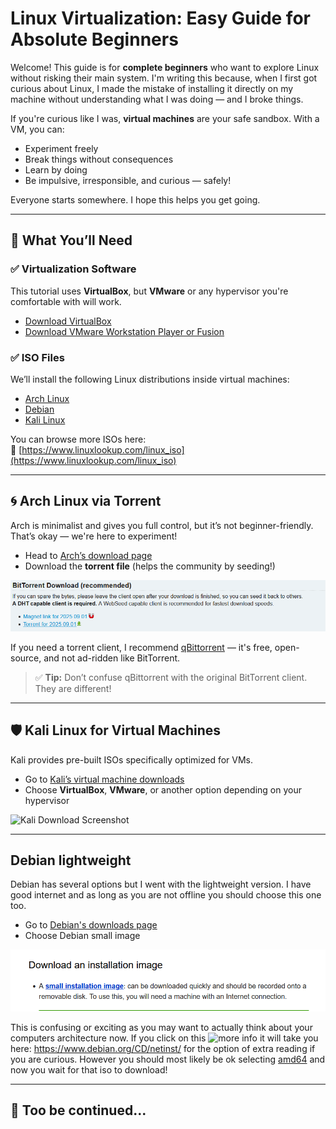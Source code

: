 # Linux Virtualization: Easy Guide for Absolute Beginners

Welcome! This guide is for **complete beginners** who want to explore Linux without risking their main system. I'm writing this because, when I first got curious about Linux, I made the mistake of installing it directly on my machine without understanding what I was doing — and I broke things.

If you're curious like I was, **virtual machines** are your safe sandbox. With a VM, you can:
- Experiment freely
- Break things without consequences
- Learn by doing
- Be impulsive, irresponsible, and curious — safely!

Everyone starts somewhere. I hope this helps you get going.

---

## 🚀 What You’ll Need

### ✅ Virtualization Software
This tutorial uses **VirtualBox**, but **VMware** or any hypervisor you're comfortable with will work.

- [Download VirtualBox](https://www.oracle.com/virtualization/technologies/vm/downloads/virtualbox-downloads.html)
- [Download VMware Workstation Player or Fusion](https://www.vmware.com/products/desktop-hypervisor/workstation-and-fusion)

### ✅ ISO Files
We’ll install the following Linux distributions inside virtual machines:
- [Arch Linux](https://archlinux.org/download/)
- [Debian](https://www.debian.org/distrib/)
- [Kali Linux](https://www.kali.org/get-kali/)

You can browse more ISOs here:  
🔗 [https://www.linuxlookup.com/linux_iso](https://www.linuxlookup.com/linux_iso)

---
## 🌀 Arch Linux via Torrent

Arch is minimalist and gives you full control, but it’s not beginner-friendly. That’s okay — we're here to experiment!

- Head to [Arch’s download page](https://archlinux.org/download/)
- Download the **torrent file** (helps the community by seeding!)

![Arch Torrent Screenshot](screenshots/arch_torrent.png)
  
If you need a torrent client, I recommend [qBittorrent](https://www.qbittorrent.org/download) — it's free, open-source, and not ad-ridden like BitTorrent.

> ✅ **Tip:** Don’t confuse qBittorrent with the original BitTorrent client. They are different!


---

## 🛡️ Kali Linux for Virtual Machines

Kali provides pre-built ISOs specifically optimized for VMs.

- Go to [Kali’s virtual machine downloads](https://www.kali.org/get-kali/#kali-virtual-machines)
- Choose **VirtualBox**, **VMware**, or another option depending on your hypervisor

![Kali Download Screenshot](screenshots/kali_virtualbox)

---

## Debian lightweight

Debian has several options but I went with the lightweight version. I have good internet and as long as you are not offline you should choose this one too.

- Go to [Debian's downloads page](https://www.debian.org/distrib/)
- Choose Debian small image

![Debian Small Screenshot](screenshots/debian_small.png)

This is confusing or exciting as you may want to actually think about your computers architecture now. If you click on this ![more info](screenshots/debian_moreinfo)
it will take you here: https://www.debian.org/CD/netinst/ for the option of extra reading if you are curious. 
However you should most likely be ok selecting [amd64](screenshots/debian_amd64) and now you wait for that iso to download!

---


## 🧠 Too be continued...
